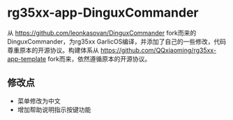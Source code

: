 # rg35xx-app-DinguxCommander

从 https://github.com/leonkasovan/DinguxCommander fork而来的DinguxCommander，为rg35xx GarlicOS编译，并添加了自己的一些修改，代码尊重原本的开源协议。构建体系从 https://github.com/QQxiaoming/rg35xx-app-template fork而来，依然遵循原本的开源协议。

## 修改点

- 菜单修改为中文
- 增加帮助说明指示按键功能

